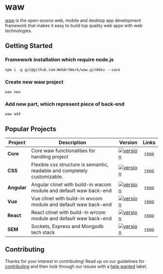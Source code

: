 # waw
[waw](https://webart.work) is the open-source web, mobile and desktop app development framework that makes it easy to
build top quality web apps with web technologies.

## Getting Started
### Framework installation which require node.js
`npm i -g git@github.com:WebArtWork/waw.git#dev --save`
### Create new waw project
`waw new`
### Add new part, which represent piece of back-end
`waw add`

## Popular Projects
| Project | Description | Version | Links |
| ------- | ------- | ------- |:-----:|
| **Core** | Core waw functionalities for handling project | [![version](https://img.shields.io/npm/v/@waw/core/latest.svg)](https://www.npmjs.com/package/@waw/core) | [`repo`](https://github.com/WebArtWork/core)
| **CSS** | Flexible css structure is semantic, readable and completely customizable. | [![version](https://img.shields.io/npm/v/@waw/angular/latest.svg)](https://www.npmjs.com/package/@waw/angular) | [`repo`](https://github.com/WebArtWork/wawcss)
| **Angular** | Angular clinet with build-in wacom module and default waw back-end | [![version](https://img.shields.io/npm/v/@waw/angular/latest.svg)](https://www.npmjs.com/package/@waw/angular) | [`repo`](https://github.com/WebArtWork/wawNgx)
| **Vue**  | Vue clinet with build-in wvcom module and default waw back-end | [![version](https://img.shields.io/npm/v/@waw/vue/latest.svg)](https://www.npmjs.com/package/@waw/vue) | [`repo`](https://github.com/WebArtWork/wawVue)
| **React**  | React clinet with build-in wrcom module and default waw back-end | [![version](https://img.shields.io/npm/v/@waw/react/latest.svg)](https://www.npmjs.com/package/@waw/react) | [`repo`](https://github.com/WebArtWork/wawReact)
| **SEM** | Sockets, Express and Mongodb tech stack | [![version](https://img.shields.io/npm/v/@waw/core/latest.svg)](https://www.npmjs.com/package/@waw/core) | [`repo`](https://github.com/WebArtWork/sem)


## Contributing
Thanks for your interest in contributing! Read up on our guidelines for
[contributing](https://github.com/WebArtWork/waw/CONTRIBUTING.md)
and then look through our issues with a [help wanted](https://github.com/WebArtWork/waw/issues?q=is%3Aopen+is%3Aissue+label%3A%22help+wanted%22)
label.